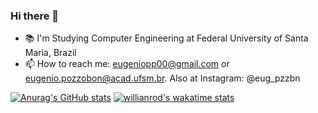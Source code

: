 ### Hi there 👋 

- 📚 I'm Studying Computer Engineering at Federal University of Santa Maria, Brazil
- 📫 How to reach me: eugeniopp00@gmail.com or eugenio.pozzobon@acad.ufsm.br. Also at Instagram: @eug_pzzbn

[![Anurag's GitHub stats](https://github-readme-stats.vercel.app/api?username=Eugenio-Pozzobon&count_private=true&hide=contribs)](https://github.com/anuraghazra/github-readme-stats) [![willianrod's wakatime stats](https://github-readme-stats.vercel.app/api/wakatime?username=eugenio_pozzobon&layout=compact&langs_count=6)](https://github.com/anuraghazra/github-readme-stats)


<!--
![](https://komarev.com/ghpvc/?username=Eugenio-Pozzobon)
[![Top Langs](https://github-readme-stats.vercel.app/api/top-langs/?username=Eugenio-Pozzobon&layout=compact)](https://github.com/anuraghazra/github-readme-stats)


